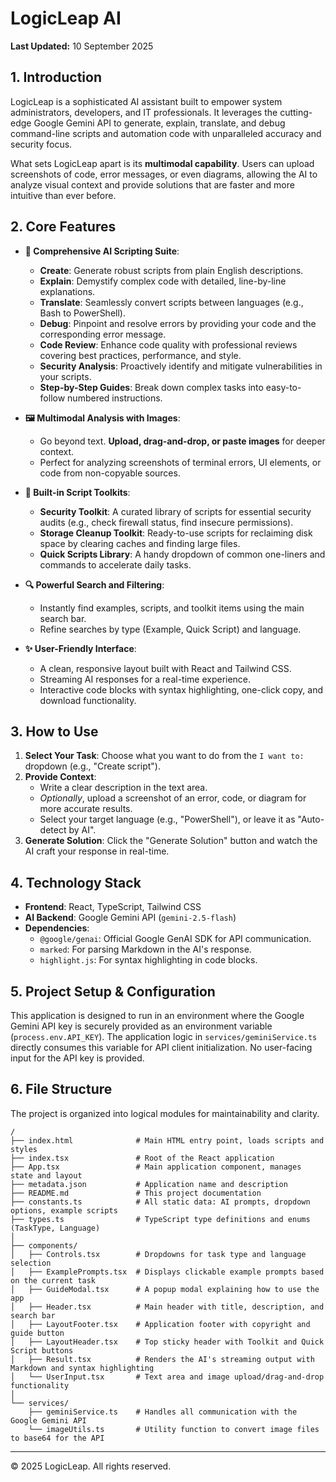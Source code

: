 # LogicLeap AI

**Last Updated:** 10 September 2025

## 1. Introduction

LogicLeap is a sophisticated AI assistant built to empower system administrators, developers, and IT professionals. It leverages the cutting-edge Google Gemini API to generate, explain, translate, and debug command-line scripts and automation code with unparalleled accuracy and security focus.

What sets LogicLeap apart is its **multimodal capability**. Users can upload screenshots of code, error messages, or even diagrams, allowing the AI to analyze visual context and provide solutions that are faster and more intuitive than ever before.

## 2. Core Features

-   **🤖 Comprehensive AI Scripting Suite**:
    -   **Create**: Generate robust scripts from plain English descriptions.
    -   **Explain**: Demystify complex code with detailed, line-by-line explanations.
    -   **Translate**: Seamlessly convert scripts between languages (e.g., Bash to PowerShell).
    -   **Debug**: Pinpoint and resolve errors by providing your code and the corresponding error message.
    -   **Code Review**: Enhance code quality with professional reviews covering best practices, performance, and style.
    -   **Security Analysis**: Proactively identify and mitigate vulnerabilities in your scripts.
    -   **Step-by-Step Guides**: Break down complex tasks into easy-to-follow numbered instructions.

-   **🖼️ Multimodal Analysis with Images**:
    -   Go beyond text. **Upload, drag-and-drop, or paste images** for deeper context.
    -   Perfect for analyzing screenshots of terminal errors, UI elements, or code from non-copyable sources.

-   **🧰 Built-in Script Toolkits**:
    -   **Security Toolkit**: A curated library of scripts for essential security audits (e.g., check firewall status, find insecure permissions).
    -   **Storage Cleanup Toolkit**: Ready-to-use scripts for reclaiming disk space by clearing caches and finding large files.
    -   **Quick Scripts Library**: A handy dropdown of common one-liners and commands to accelerate daily tasks.

-   **🔍 Powerful Search and Filtering**:
    -   Instantly find examples, scripts, and toolkit items using the main search bar.
    -   Refine searches by type (Example, Quick Script) and language.

-   **✨ User-Friendly Interface**:
    -   A clean, responsive layout built with React and Tailwind CSS.
    -   Streaming AI responses for a real-time experience.
    -   Interactive code blocks with syntax highlighting, one-click copy, and download functionality.

## 3. How to Use

1.  **Select Your Task**: Choose what you want to do from the `I want to:` dropdown (e.g., "Create script").
2.  **Provide Context**:
    -   Write a clear description in the text area.
    -   *Optionally*, upload a screenshot of an error, code, or diagram for more accurate results.
    -   Select your target language (e.g., "PowerShell"), or leave it as "Auto-detect by AI".
3.  **Generate Solution**: Click the "Generate Solution" button and watch the AI craft your response in real-time.

## 4. Technology Stack

-   **Frontend**: React, TypeScript, Tailwind CSS
-   **AI Backend**: Google Gemini API (`gemini-2.5-flash`)
-   **Dependencies**:
    -   `@google/genai`: Official Google GenAI SDK for API communication.
    -   `marked`: For parsing Markdown in the AI's response.
    -   `highlight.js`: For syntax highlighting in code blocks.

## 5. Project Setup & Configuration

This application is designed to run in an environment where the Google Gemini API key is securely provided as an environment variable (`process.env.API_KEY`). The application logic in `services/geminiService.ts` directly consumes this variable for API client initialization. No user-facing input for the API key is provided.

## 6. File Structure

The project is organized into logical modules for maintainability and clarity.

```
/
├── index.html              # Main HTML entry point, loads scripts and styles
├── index.tsx               # Root of the React application
├── App.tsx                 # Main application component, manages state and layout
├── metadata.json           # Application name and description
├── README.md               # This project documentation
├── constants.ts            # All static data: AI prompts, dropdown options, example scripts
├── types.ts                # TypeScript type definitions and enums (TaskType, Language)
│
├── components/
│   ├── Controls.tsx        # Dropdowns for task type and language selection
│   ├── ExamplePrompts.tsx  # Displays clickable example prompts based on the current task
│   ├── GuideModal.tsx      # A popup modal explaining how to use the app
│   ├── Header.tsx          # Main header with title, description, and search bar
│   ├── LayoutFooter.tsx    # Application footer with copyright and guide button
│   ├── LayoutHeader.tsx    # Top sticky header with Toolkit and Quick Script buttons
│   ├── Result.tsx          # Renders the AI's streaming output with Markdown and syntax highlighting
│   └── UserInput.tsx       # Text area and image upload/drag-and-drop functionality
│
└── services/
    ├── geminiService.ts    # Handles all communication with the Google Gemini API
    └── imageUtils.ts       # Utility function to convert image files to base64 for the API
```

---

© 2025 LogicLeap. All rights reserved.